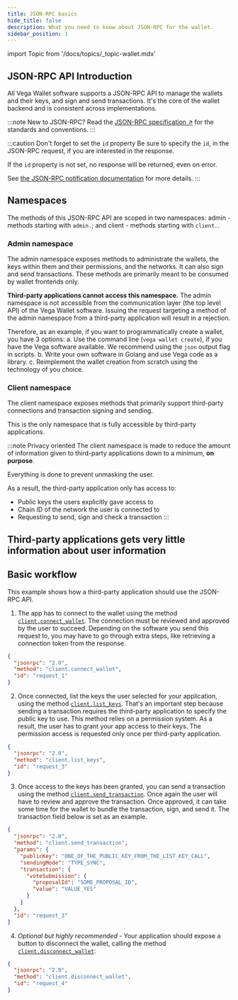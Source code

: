 ```yaml
---
title: JSON-RPC basics
hide_title: false
description: What you need to know about JSON-RPC for the wallet.
sidebar_position: 1
---
```


import Topic from '/docs/topics/_topic-wallet.mdx'

<Topic />

## JSON-RPC API Introduction

All Vega Wallet software supports a JSON-RPC API to manage the wallets and their keys, and sign and send transactions. It's the core of the wallet backend and is consistent across implementations.

:::note New to JSON-RPC?
Read the [JSON-RPC specification ↗](https://www.jsonrpc.org/specification) for the standards and conventions.
:::

:::caution Don't forget to set the `id` property
Be sure to specify the `id`, in the JSON-RPC request, if you are interested in the response.

If the `id` property is not set, no response will be returned, even on error.

See [the JSON-RPC notification documentation](https://www.jsonrpc.org/specification#notification) for more details.
:::

## Namespaces

The methods of this JSON-RPC API are scoped in two namespaces: admin - methods starting with `admin.`; and client - methods starting with `client.`.

### Admin namespace

The admin namespace exposes methods to administrate the wallets, the keys within them and their permissions, and the networks. It can also sign and send transactions. These methods are primarily meant to be consumed by wallet frontends only.

**Third-party applications cannot access this namespace.** The admin namespace is not accessible from the communication layer (the top level API) of the Vega Wallet software. Issuing the request targeting a method of the admin namespace from a third-party application will result in a rejection.

Therefore, as an example, if you want to programmatically create a wallet, you have 3 options:
a. Use the command line (`vega wallet create`), if you have the Vega software available. We recommend using the `json` output flag in scripts.
b. Write your own software in Golang and use Vega code as a library.
c. Reimplement the wallet creation from scratch using the technology of you choice.

### Client namespace

The client namespace exposes methods that primarily support third-party connections and transaction signing and sending.

This is the only namespace that is fully accessible by third-party applications.

:::note Privacy oriented
The client namespace is made to reduce the amount of information given to third-party applications down to a minimum, **on purpose**.

Everything is done to prevent unmasking the user.

As a result, the third-party application only has access to:

- Public keys the users explicitly gave access to
- Chain ID of the network the user is connected to
- Requesting to send, sign and check a transaction
  :::

## Third-party applications gets very little information about user information

## Basic workflow

This example shows how a third-party application should use the JSON-RPC API.

1. The app has to connect to the wallet using the method [`client.connect_wallet`](./openrpc.md#clientconnectwallet). The connection must be reviewed and approved by the user to succeed. Depending on the software you send this request to, you may have to go through extra steps, like retrieving a connection token from the response.

```json
{
  "jsonrpc": "2.0",
  "method": "client.connect_wallet",
  "id": "request_1"
}
```

2. Once connected, list the keys the user selected for your application, using the method [`client.list_keys`](./openrpc.md#clientlistkeys). That's an important step because sending a transaction requires the third-party application to specify the public key to use. This method relies on a permission system. As a result, the user has to grant your app access to their keys. The permission access is requested only once per third-party application.

```json
{
  "jsonrpc": "2.0",
  "method": "client.list_keys",
  "id": "request_3"
}
```

3. Once access to the keys has been granted, you can send a transaction using the method [`client.send_transaction`](./openrpc.md#clientsendtransaction). Once again the user will have to review and approve the transaction. Once approved, it can take some time for the wallet to bundle the transaction, sign, and send it. The transaction field below is set as an example.

```json
{
  "jsonrpc": "2.0",
  "method": "client.send_transaction",
  "params": {
    "publicKey": "ONE_OF_THE_PUBLIC_KEY_FROM_THE_LIST_KEY_CALL",
    "sendingMode": "TYPE_SYNC",
    "transaction": {
      "voteSubmission": {
        "proposalId": "SOME_PROPOSAL_ID",
        "value": "VALUE_YES"
      }
    }
  },
  "id": "request_3"
}
```

4. *Optional but highly recommended* - Your application should expose a button to disconnect the wallet, calling the method [`client.disconnect_wallet`](./openrpc.md#clientdisconnectwallet):

```json
{
  "jsonrpc": "2.0",
  "method": "client.disconnect_wallet",
  "id": "request_4"
}
```
